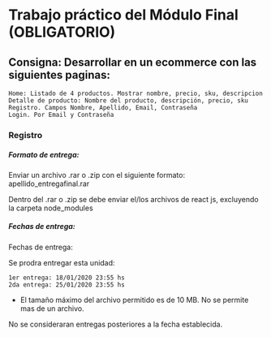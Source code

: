 # Trabajo práctico del Módulo Final (OBLIGATORIO)

## Consigna: Desarrollar en  un ecommerce con las siguientes paginas:

    Home: Listado de 4 productos. Mostrar nombre, precio, sku, descripcion
    Detalle de producto: Nombre del producto, descripción, precio, sku
    Registro. Campos Nombre, Apellido, Email, Contraseña
    Login. Por Email y Contraseña

### Registro
 
##### Formato de entrega:

Enviar un archivo .rar o .zip con el siguiente formato: apellido_entregafinal.rar

Dentro del .rar o .zip se debe enviar el/los archivos de react js, excluyendo la carpeta node_modules

##### Fechas de entrega:

Fechas de entrega:

Se prodra entregar esta unidad:

    1er entrega: 18/01/2020 23:55 hs
    2da entrega: 25/01/2020 23:55 hs

* El tamaño máximo del archivo permitido es de 10 MB. No se permite mas de un archivo.

No se consideraran entregas posteriores a la fecha establecida.